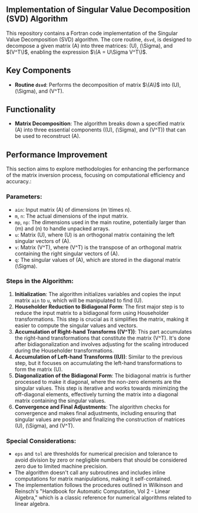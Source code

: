## Implementation of Singular Value Decomposition (SVD) Algorithm

This repository contains a Fortran code implementation of the Singular Value Decomposition (SVD) algorithm. The core routine, `dsvd`, is designed to decompose a given matrix \(A\) into three matrices: \(U\), \(\Sigma\), and $(V^T\)$, enabling the expression $\(A = U\Sigma V^T\)$. 

## Key Components

- **Routine `dsvd`**: Performs the decomposition of matrix   $\(A\)$ into \(U\), \(\Sigma\), and \(V^T\).

## Functionality

- **Matrix Decomposition**: The algorithm breaks down a specified matrix \(A\) into three essential components (\(U\), \(\Sigma\), and \(V^T\)) that can be used to reconstruct \(A\).

## Performance Improvement

This section aims to explore methodologies for enhancing the performance of the matrix inversion process, focusing on computational efficiency and accuracy.:

### Parameters:

- `ain`: Input matrix \(A\) of dimensions \(m \times n\).
- `m`, `n`: The actual dimensions of the input matrix.
- `mp`, `np`: The dimensions used in the main routine, potentially larger than \(m\) and \(n\) to handle unpacked arrays.
- `u`: Matrix \(U\), where \(U\) is an orthogonal matrix containing the left singular vectors of \(A\).
- `v`: Matrix \(V^T\), where \(V^T\) is the transpose of an orthogonal matrix containing the right singular vectors of \(A\).
- `q`: The singular values of \(A\), which are stored in the diagonal matrix \(\Sigma\).

### Steps in the Algorithm:

1. **Initialization**: The algorithm initializes variables and copies the input matrix `ain` to `u`, which will be manipulated to find \(U\).
2. **Householder Reduction to Bidiagonal Form**: The first major step is to reduce the input matrix to a bidiagonal form using Householder transformations. This step is crucial as it simplifies the matrix, making it easier to compute the singular values and vectors.
3. **Accumulation of Right-hand Transforms (\(V^T\))**: This part accumulates the right-hand transformations that constitute the matrix \(V^T\). It's done after bidiagonalization and involves adjusting for the scaling introduced during the Householder transformations.
4. **Accumulation of Left-hand Transforms (\(U\))**: Similar to the previous step, but it focuses on accumulating the left-hand transformations to form the matrix \(U\).
5. **Diagonalization of the Bidiagonal Form**: The bidiagonal matrix is further processed to make it diagonal, where the non-zero elements are the singular values. This step is iterative and works towards minimizing the off-diagonal elements, effectively turning the matrix into a diagonal matrix containing the singular values.
6. **Convergence and Final Adjustments**: The algorithm checks for convergence and makes final adjustments, including ensuring that singular values are positive and finalizing the construction of matrices \(U\), \(\Sigma\), and \(V^T\).

### Special Considerations:

- `eps` and `tol` are thresholds for numerical precision and tolerance to avoid division by zero or negligible numbers that should be considered zero due to limited machine precision.
- The algorithm doesn't call any subroutines and includes inline computations for matrix manipulations, making it self-contained.
- The implementation follows the procedures outlined in Wilkinson and Reinsch's "Handbook for Automatic Computation, Vol 2 - Linear Algebra," which is a classic reference for numerical algorithms related to linear algebra.
